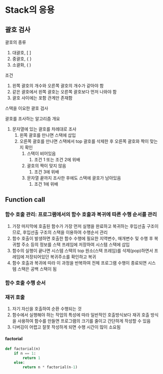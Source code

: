 # Stack의 응용

## 괄호 검사

괄호의 종류

1. 대괄호, [ ]
2. 중괄호, { }
3. 소괄화, ( )

조건

1. 왼쪽 괄호의 개수와 오른쪽 괄호의 개수가 같아야 함
2. 같은 괄호에서 왼쪽 괄호는 오른쪽 괄호보다 먼저 나와야 함
3. 괄호 사이에는 포함 관계만 존재함

스택을 이요한 괄호 검사

괄호를 조사하는 알고리즘 개요

1. 문자열에 있는 괄호를 차례대로 조사
   1. 왼쪽 괄호를 만나면 스택에 삽입
   2. 오른쪽 괄호를 만나면 스택에서 top 괄호를 삭제한 후 오른쪽 괄호와 짝이 맞는지 확인
      1. 스택이 비어있음
         1. 조건 1 또는 조건 2에 위배
      2. 괄호의 짝이 맞지 않음
         1. 조건 3에 위배
      3. 문자열 끝까지 조사한 후에도 스택에 괄호가 남아있음
         1. 조건 1에 위배

## Function call

### 함수 호출 관리: 프로그램에서의 함수 호출과 복귀에 따른 수행 순서를 관리

1. 가장 마지막에 호출된 함수가 가장 먼저 실행을 완료하고 복귀하는 후입선출 구조이므로, 후입선출 구조의 스택을 이용하여 수행순서 관리
2. 함수 호출이 발생하면 호출한 함수 수행에 필요한 지역변수, 매개변수 및 수행 후 복귀할 주소 등의 정보를 스택 프레임에 저장하여 시스템 스택에 삽입
3. 함수의 실행이 끝나면 시스템 스택의 top 원소(스택 프레임)를 삭제(pop)하면서 프레임에 저장되어있던 복귀주소를 확인하고 복귀
4. 함수 호출과 복귀에 따라 이 과정을 반복하여 전체 프로그램 수행이 종료되면 시스템 스택은 공백 스택이 됨

### 함수 호출 수행 순서

### 재귀 호출

1. 자기 자신을 호출하여 순환 수행되는 것
2. 함수에서 실행해야 하는 작업의 특성에 따라 일반적인 호출방식보다 재귀 호출 방식을 사용하여 함수를 만들면 프로그램의 크기를 줄이고 간단하게 작성할 수 있음
3. 디버깅이 어렵고 잘못 작성하게 되면 수행 시간이 많이 소요됨

#### factorial

~~~python
def factorial(n)
    if n == 1:
        return 1
    else:
    	return n * factorial(n-1)
~~~



